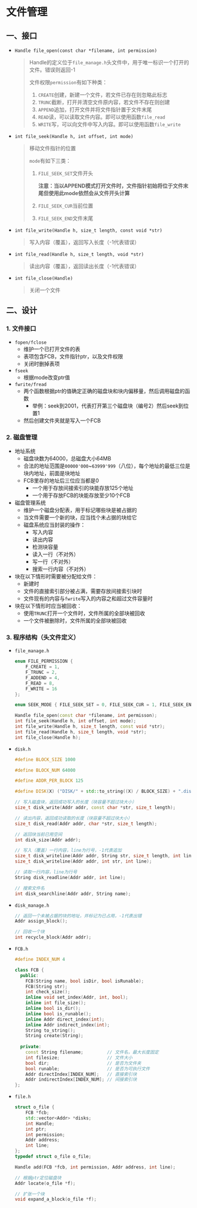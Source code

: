 # 文件管理

## 一、接口

* `Handle file_open(const char *filename, int permission)`

  > Handle的定义位于`file_manage.h`头文件中，用于唯一标识一个打开的文件。错误则返回-1
  >
  > 文件权限`permission`有如下种类：
  >
  > 1. `CREATE`创建，新建一个文件，若文件已存在则忽略此标志
  > 2. `TRUNC`截断，打开并清空文件原内容，若文件不存在则创建
  > 3. `APPEND`追加，打开文件并将文件指针置于文件末尾
  > 4. `READ`读，可以读取文件内容。即可以使用函数`file_read`
  > 5. `WRITE`写，可以向文件中写入内容。即可以使用函数`file_write`

* `int file_seek(Handle h, int offset, int mode)`

  > 移动文件指针的位置
  >
  > `mode`有如下三类：
  >
  > 1. `FILE_SEEK_SET`文件开头
  >
  >    **注意：当以APPEND模式打开文件时，文件指针初始将位于文件末尾但使用此mode依然会从文件开头计算**
  >
  > 2. `FILE_SEEK_CUR`当前位置
  >
  > 3. `FILE_SEEK_END`文件末尾

* `int file_write(Handle h, size_t length, const void *str)`

  > 写入内容（覆盖），返回写入长度（-1代表错误）

* `int file_read(Handle h, size_t length, void *str)`

  > 读出内容（覆盖），返回读出长度（-1代表错误）

* `int file_close(Handle)`

  > 关闭一个文件

## 二、设计

### 1. 文件接口

* `fopen/fclose`
  * 维护一个已打开文件的表
  * 表项包含FCB，文件指针ptr，以及文件权限
  * 关闭时删掉表项
* `fseek`
  * 根据mode改变ptr值
* `fwrite/fread`
  * 两个函数根据ptr的值确定正确的磁盘块和块内偏移量，然后调用磁盘的函数
    * 举例：seek到2001，代表打开第三个磁盘块（编号2）然后seek到位置1
  * 然后创建文件夹就是写入一个FCB

### 2. 磁盘管理

* 地址系统
  * 磁盘块数为64000，总磁盘大小64MB
  * 合法的地址范围是`00000'000`~`63999'999`（八位），每个地址的最低三位是块内地址，前面是块地址
  * FCB里存的地址后三位应当都是0
    * 一个用于存放间接索引的块能存放125个地址
    * 一个用于存放FCB的块能存放至少10个FCB
* 磁盘管理系统
  * 维护一个磁盘分配表，用于标记哪些块是被占据的
  * 当文件需要一个新的块，应当找个未占据的块给它
  * 磁盘系统应当封装的操作：
    * 写入内容
    * 读出内容
    * 检测块容量
    * 读入一行（不对外）
    * 写一行（不对外）
    * 搜索一行内容（不对外）
* 块在以下情形时需要被分配给文件：
  * 新建时
  * 文件的直接索引部分被占满，需要存放间接索引块时
  * 文件现有的内容与`fwrite`写入的内容之和超过文件容量时
* 块在以下情形时应当被回收：
  * 使用`TRUNC`打开一个文件时，文件所属的全部块被回收
  * 一个文件被删除时，文件所属的全部块被回收

### 3. 程序结构（头文件定义）

* `file_manage.h`

  ```C++
  enum FILE_PERMISSION {
      F_CREATE = 1,
      F_TRUNC = 2,
      F_ADDEND = 4,
      F_READ = 8,
      F_WRITE = 16
  };
  
  enum SEEK_MODE { FILE_SEEK_SET = 0, FILE_SEEK_CUR = 1, FILE_SEEK_END = 2 };
  
  Handle file_open(const char *filename, int permisson);
  int file_seek(Handle h, int offset, int mode);
  int file_write(Handle h, size_t length, const void *str);
  int file_read(Handle h, size_t length, void *str);
  int file_close(Handle h);
  ```

* `disk.h`

  ```c++
  #define BLOCK_SIZE 1000
  
  #define BLOCK_NUM 64000
  
  #define ADDR_PER_BLOCK 125
  
  #define DISK(X) ("DISK/" + std::to_string((X) / BLOCK_SIZE) + ".disk")
  
  // 写入磁盘块，返回成功写入的长度（块容量不超过块大小）
  size_t disk_write(Addr addr, const char *str, size_t length);
  
  // 读出内容，返回成功读取的长度（块容量不超过块大小）
  size_t disk_read(Addr addr, char *str, size_t length);
  
  // 返回块当前已用空间
  int disk_size(Addr addr);
  
  // 写入（覆盖）一行内容，line为行号，-1代表追加
  size_t disk_writeline(Addr addr, String str, size_t length, int line);
  size_t disk_writeline(Addr addr, int str, int line);
  
  // 读取一行内容，line为行号
  String disk_readline(Addr addr, int line);
  
  // 搜索文件名
  int disk_searchline(Addr addr, String name);
  ```

* `disk_manage.h`

  ```c++
  // 返回一个未被占据的块的地址，并标记为已占用，-1代表出错
  Addr assign_block();
  
  // 回收一个块
  int recycle_block(Addr addr);
  ```

* `FCB.h`

  ```C++
  #define INDEX_NUM 4
  
  class FCB {
    public:
      FCB(String name, bool isDir, bool isRunable);
      FCB(String str);
      int check_size();
      inline void set_index(Addr, int, bool);
      inline int file_size();
      inline bool is_dir();
      inline bool is_runable();
      inline Addr direct_index(int);
      inline Addr indirect_index(int);
      String to_string();
      String create(String);
      
    private:
      const String filename;         // 文件名，最大长度固定
      int filesize;                  // 文件大小
      bool dir;                      // 是否为文件夹
      bool runable;                  // 是否为可执行文件
      Addr directIndex[INDEX_NUM];   // 直接索引块
      Addr indirectIndex[INDEX_NUM]; // 间接索引块
  };
  
  ```

* `file.h`

  ```c++
  struct o_file {
      FCB *fcb;
      std::vector<Addr> *disks;
      int Handle;
      int ptr;
      int permission;
      Addr address;
      int line;
  };
  typedef struct o_file o_file;
  
  Handle add(FCB *fcb, int permission, Addr address, int line);
  
  // 根据ptr定位磁盘块
  Addr locate(o_file *f);
  
  // 扩张一个块
  void expand_a_block(o_file *f);
  ```